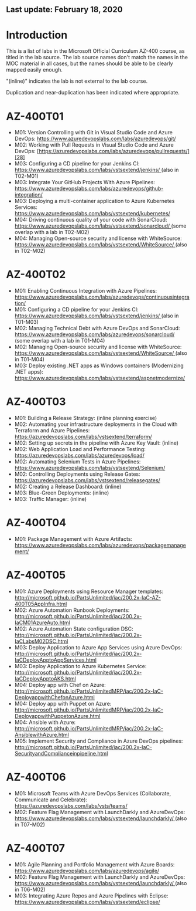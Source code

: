 ## Last update: February 18, 2020

# Introduction

This is a list of labs in the Microsoft Official Curriculum AZ-400 course, as titled in the lab source.  The lab source names don't match the names in the MOC material in all cases, but the names should be able to be clearly mapped easily enough.

"(inline)" indicates the lab is not external to the lab course.

Duplication and near-duplication has been indicated where appropriate.

# AZ-400T01  
 
* M01: Version Controlling with Git in Visual Studio Code and Azure DevOps: [https://www.azuredevopslabs.com/labs/azuredevops/git/ ][1] 
* M02: Working with Pull Requests in Visual Studio Code and Azure DevOps: [https://azuredevopslabs.com/labs/azuredevops/pullrequests/][28] 
* M03: Configuring a CD pipeline for your Jenkins CI: [https://www.azuredevopslabs.com/labs/vstsextend/jenkins/ ][2] (also in T02-M01)
* M03: Integrate Your GitHub Projects With Azure Pipelines: [https://www.azuredevopslabs.com/labs/azuredevops/github-integration/ ][3] 
* M03: Deploying a multi-container application to Azure Kubernetes Services: [https://www.azuredevopslabs.com/labs/vstsextend/kubernetes/ ][4] 
* M04: Driving continuous quality of your code with SonarCloud: [https://www.azuredevopslabs.com/labs/vstsextend/sonarcloud/ ][5] (some overlap with a lab in T02-M02)
* M04: Managing Open-source security and license with WhiteSource: [https://www.azuredevopslabs.com/labs/vstsextend/WhiteSource/ ][6] (also in T02-M02)
    
# AZ-400T02
 
* M01: Enabling Continuous Integration with Azure Pipelines: [https://www.azuredevopslabs.com/labs/azuredevops/continuousintegration/ ][7] 
* M01: Configuring a CD pipeline for your Jenkins CI: [https://www.azuredevopslabs.com/labs/vstsextend/jenkins/ ][2] (also in T01-M03)
* M02: Managing Technical Debt with Azure DevOps and SonarCloud: [https://www.azuredevopslabs.com/labs/azuredevops/sonarcloud/ ][8]  (some overlap with a lab in T01-M04)
* M02: Managing Open-source security and license with WhiteSource: [https://www.azuredevopslabs.com/labs/vstsextend/WhiteSource/ ][6] (also in T01-M04)
* M03: Deploy existing .NET apps as Windows containers (Modernizing .NET apps): [https://www.azuredevopslabs.com/labs/vstsextend/aspnetmodernize/ ][9]   

# AZ-400T03  
 
* M01: Building a Release Strategy: (inline planning exercise)  
* M02: Automating your infrastructure deployments in the Cloud with Terraform and Azure Pipelines: [https://azuredevopslabs.com/labs/vstsextend/terraform/ ][10] 
* M02: Setting up secrets in the pipeline with Azure Key Vault: (inline)  
* M02: Web Application Load and Performance Testing: [https://azuredevopslabs.com/labs/azuredevops/load/ ][11] 
* M02: Automating Selenium Tests in Azure Pipelines: [https://www.azuredevopslabs.com/labs/vstsextend/Selenium/ ][12] 
* M02: Controlling Deployments using Release Gates: [https://azuredevopslabs.com/labs/vstsextend/releasegates/ ][13] 
* M02: Creating a Release Dashboard: (inline)  
* M03: Blue-Green Deployments: (inline)  
* M03: Traffic Manager: (inline)    

# AZ-400T04
 
* M01: Package Management with Azure Artifacts: [https://www.azuredevopslabs.com/labs/azuredevops/packagemanagement/ ][14]   

# AZ-400T05  
 
* M01: Azure Deployments using Resource Manager templates: [http://microsoft.github.io/PartsUnlimited/iac/200.2x-IaC-AZ-400T05AppInfra.html ][15] 
* M02: Azure Automation Runbook Deployments: [http://microsoft.github.io/PartsUnlimited/iac/200.2x-IaCM01AzureAuto.html ][16] 
* M02: Azure Automation State configuration DSC: [http://microsoft.github.io/PartsUnlimited/iac/200.2x-IaCLabsM02DSC.html ][17] 
* M03: Deploy Application to Azure App Services using Azure DevOps: [http://microsoft.github.io/PartsUnlimited/iac/200.2x-IaCDeployApptoAppServices.html ][18] 
* M03: Deploy Application to Azure Kubernetes Service: [http://microsoft.github.io/PartsUnlimited/iac/200.2x-IaCDeployApptoAKS.html ][19] 
* M04: Deploy app with Chef on Azure: [http://microsoft.github.io/PartsUnlimitedMRP/iac/200.2x-IaC-DeployappwithChefonAzure.html ][20] 
* M04: Deploy app with Puppet on Azure: [http://microsoft.github.io/PartsUnlimitedMRP/iac/200.2x-IaC-DeployappwithPuppetonAzure.html ][21] 
* M04: Ansible with Azure: [http://microsoft.github.io/PartsUnlimitedMRP/iac/200.2x-IaC-AnsiblewithAzure.html ][22] 
* M05: Implement Security and Compliance in Azure DevOps pipelines: [http://microsoft.github.io/PartsUnlimited/iac/200.2x-IaC-SecurityandComplianceinpipeline.html ][23]   

# AZ-400T06
 
* M01: Microsoft Teams with Azure DevOps Services (Collaborate, Communicate and Celebrate): [https://azuredevopslabs.com/labs/vsts/teams/ ][24] 
* M02: Feature Flag Management with LaunchDarkly and AzureDevOps: [https://www.azuredevopslabs.com/labs/vstsextend/launchdarkly/ ][25]    (also in T07-M02)

# AZ-400T07
 
* M01: Agile Planning and Portfolio Management with Azure Boards: [https://www.azuredevopslabs.com/labs/azuredevops/agile/ ][26] 
* M02: Feature Flag Management with LaunchDarkly and AzureDevOps: [https://www.azuredevopslabs.com/labs/vstsextend/launchdarkly/ ][25] (also in T06-M02)
* M03: Integrating Azure Repos and Azure Pipelines with Eclipse: [https://www.azuredevopslabs.com/labs/vstsextend/eclipse/ ][27]   
  
[1]: https://www.azuredevopslabs.com/labs/azuredevops/git/
[28]: https://azuredevopslabs.com/labs/azuredevops/pullrequests/
[2]: https://www.azuredevopslabs.com/labs/vstsextend/jenkins/
[3]: https://www.azuredevopslabs.com/labs/azuredevops/github-integration/
[4]: https://www.azuredevopslabs.com/labs/vstsextend/kubernetes/
[5]: https://www.azuredevopslabs.com/labs/vstsextend/sonarcloud/
[6]: https://www.azuredevopslabs.com/labs/vstsextend/WhiteSource/
[7]: https://www.azuredevopslabs.com/labs/azuredevops/continuousintegration/
[8]: https://www.azuredevopslabs.com/labs/azuredevops/sonarcloud/
[9]: https://www.azuredevopslabs.com/labs/vstsextend/aspnetmodernize/
[10]: https://azuredevopslabs.com/labs/vstsextend/terraform/
[11]: https://azuredevopslabs.com/labs/azuredevops/load/
[12]: https://www.azuredevopslabs.com/labs/vstsextend/Selenium/
[13]: https://azuredevopslabs.com/labs/vstsextend/releasegates/
[14]: https://www.azuredevopslabs.com/labs/azuredevops/packagemanagement/
[15]: http://microsoft.github.io/PartsUnlimited/iac/200.2x-IaC-AZ-400T05AppInfra.html
[16]: http://microsoft.github.io/PartsUnlimited/iac/200.2x-IaCM01AzureAuto.html
[17]: http://microsoft.github.io/PartsUnlimited/iac/200.2x-IaCLabsM02DSC.html
[18]: http://microsoft.github.io/PartsUnlimited/iac/200.2x-IaCDeployApptoAppServices.html
[19]: http://microsoft.github.io/PartsUnlimited/iac/200.2x-IaCDeployApptoAKS.html
[20]: http://microsoft.github.io/PartsUnlimitedMRP/iac/200.2x-IaC-DeployappwithChefonAzure.html
[21]: http://microsoft.github.io/PartsUnlimitedMRP/iac/200.2x-IaC-DeployappwithPuppetonAzure.html
[22]: http://microsoft.github.io/PartsUnlimitedMRP/iac/200.2x-IaC-AnsiblewithAzure.html
[23]: http://microsoft.github.io/PartsUnlimited/iac/200.2x-IaC-SecurityandComplianceinpipeline.html
[24]: https://azuredevopslabs.com/labs/vsts/teams/
[25]: https://www.azuredevopslabs.com/labs/vstsextend/launchdarkly/
[26]: https://www.azuredevopslabs.com/labs/azuredevops/agile/
[27]: https://www.azuredevopslabs.com/labs/vstsextend/eclipse/
